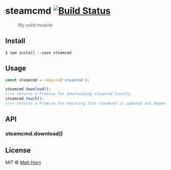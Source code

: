 # steamcmd [![Build Status](https://travis-ci.org/mathphreak/node-steamcmd.svg?branch=master)](https://travis-ci.org/mathphreak/node-steamcmd)

> My solid module

## Install

```
$ npm install --save steamcmd
```

## Usage

```js
const steamcmd = require('steamcmd');

steamcmd.download();
//=> returns a Promise for downloading steamcmd locally
steamcmd.touch();
//=> returns a Promise for ensuring that steamcmd is updated and dependencies exist
```

## API

### steamcmd.download()

## License

MIT © [Matt Horn](http://mathphreak.me)
